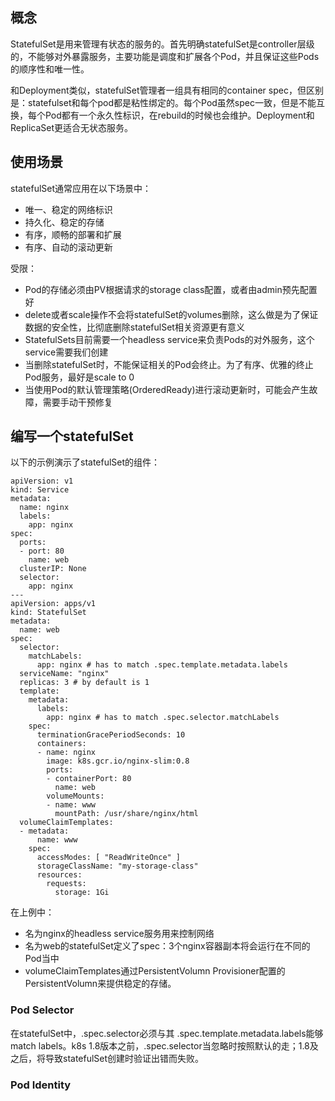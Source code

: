 ## 概念

StatefulSet是用来管理有状态的服务的。首先明确statefulSet是controller层级的，不能够对外暴露服务，主要功能是调度和扩展各个Pod，并且保证这些Pods的顺序性和唯一性。

和Deployment类似，statefulSet管理者一组具有相同的container spec，但区别是：statefulset和每个pod都是粘性绑定的。每个Pod虽然spec一致，但是不能互换，每个Pod都有一个永久性标识，在rebuild的时候也会维护。Deployment和ReplicaSet更适合无状态服务。

## 使用场景

statefulSet通常应用在以下场景中：

* 唯一、稳定的网络标识
* 持久化、稳定的存储
* 有序，顺畅的部署和扩展
* 有序、自动的滚动更新

受限：

* Pod的存储必须由PV根据请求的storage class配置，或者由admin预先配置好
* delete或者scale操作不会将statefulSet的volumes删除，这么做是为了保证数据的安全性，比彻底删除statefulSet相关资源更有意义
* StatefulSets目前需要一个headless service来负责Pods的对外服务，这个service需要我们创建
* 当删除statefulSet时，不能保证相关的Pod会终止。为了有序、优雅的终止Pod服务，最好是scale to 0
* 当使用Pod的默认管理策略(OrderedReady)进行滚动更新时，可能会产生故障，需要手动干预修复

## 编写一个statefulSet

以下的示例演示了statefulSet的组件：
```
apiVersion: v1
kind: Service
metadata:
  name: nginx
  labels:
    app: nginx
spec:
  ports:
  - port: 80
    name: web
  clusterIP: None
  selector:
    app: nginx
---
apiVersion: apps/v1
kind: StatefulSet
metadata:
  name: web
spec:
  selector:
    matchLabels:
      app: nginx # has to match .spec.template.metadata.labels
  serviceName: "nginx"
  replicas: 3 # by default is 1
  template:
    metadata:
      labels:
        app: nginx # has to match .spec.selector.matchLabels
    spec:
      terminationGracePeriodSeconds: 10
      containers:
      - name: nginx
        image: k8s.gcr.io/nginx-slim:0.8
        ports:
        - containerPort: 80
          name: web
        volumeMounts:
        - name: www
          mountPath: /usr/share/nginx/html
  volumeClaimTemplates:
  - metadata:
      name: www
    spec:
      accessModes: [ "ReadWriteOnce" ]
      storageClassName: "my-storage-class"
      resources:
        requests:
          storage: 1Gi
```

在上例中：
* 名为nginx的headless service服务用来控制网络
* 名为web的statefulSet定义了spec：3个nginx容器副本将会运行在不同的Pod当中
* volumeClaimTemplates通过PersistentVolumn Provisioner配置的PersistentVolumn来提供稳定的存储。

### Pod Selector

在statefulSet中，.spec.selector必须与其 .spec.template.metadata.labels能够match labels。k8s 1.8版本之前，.spec.selector当忽略时按照默认的走；1.8及之后，将导致statefulSet创建时验证出错而失败。

### Pod Identity



